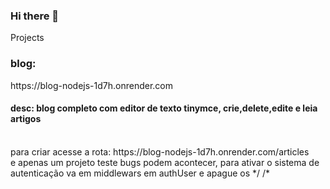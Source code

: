 ### Hi there 👋

Projects 
<br>
<h3>blog:</h3> https://blog-nodejs-1d7h.onrender.com
<h4>desc: blog completo com editor de texto tinymce, crie,delete,edite e leia artigos</h4>
<br> para criar acesse a rota: https://blog-nodejs-1d7h.onrender.com/articles
<br> e apenas um projeto teste bugs podem acontecer, para ativar o sistema de autenticação va em middlewars em authUser e apague os */ /*
<!--
**rnzim/rnzim** is a ✨ _special_ ✨ repository because its `README.md` (this file) appears on your GitHub profile.

Here are some ideas to get you started:

- 🔭 I’m currently working on ...
- 🌱 I’m currently learning ...
- 👯 I’m looking to collaborate on ...
- 🤔 I’m looking for help with ...
- 💬 Ask me about ...
- 📫 How to reach me: ...
- 😄 Pronouns: ...
- ⚡ Fun fact: ...
-->
